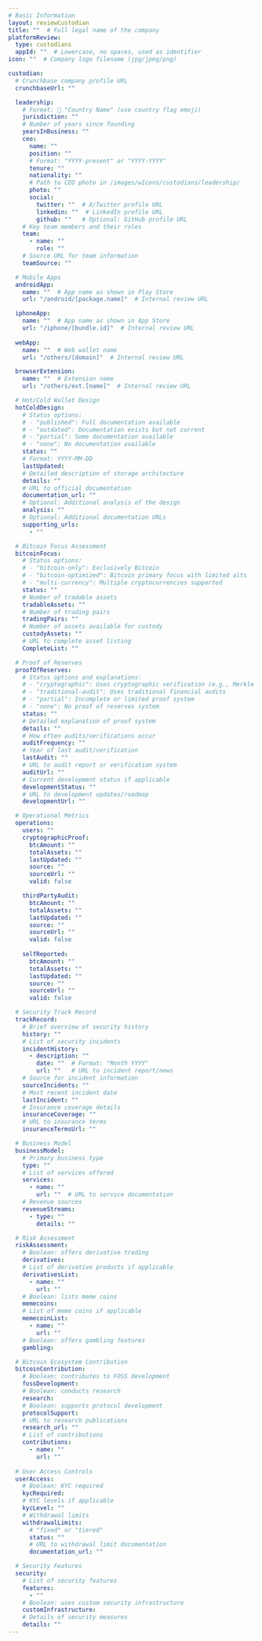 ```yaml
---
# Basic Information
layout: reviewCustodian
title: ""  # Full legal name of the company
platformReview:
  type: custodians
  appId: ""  # Lowercase, no spaces, used as identifier
icon: ""  # Company logo filename (jpg/jpeg/png)

custodian:
  # Crunchbase company profile URL
  crunchbaseUrl: ""

  leadership:
    # Format: 🏴 "Country Name" (use country flag emoji)
    jurisdiction: ""
    # Number of years since founding
    yearsInBusiness: ""
    ceo:
      name: ""
      position: ""
      # Format: "YYYY-present" or "YYYY-YYYY"
      tenure: ""
      nationality: ""
      # Path to CEO photo in /images/wIcons/custodians/leadership/
      photo: ""
      social:
        twitter: ""  # X/Twitter profile URL
        linkedin: ""  # LinkedIn profile URL
        github: ""   # Optional: GitHub profile URL
    # Key team members and their roles
    team:
      - name: ""
        role: ""
    # Source URL for team information
    teamSource: ""

  # Mobile Apps
  androidApp:
    name: ""  # App name as shown in Play Store
    url: "/android/[package.name]"  # Internal review URL

  iphoneApp:
    name: ""  # App name as shown in App Store
    url: "/iphone/[bundle.id]"  # Internal review URL
  
  webApp:
    name: ""  # Web wallet name
    url: "/others/[domain]"  # Internal review URL

  browserExtension:
    name: ""  # Extension name
    url: "/others/ext.[name]"  # Internal review URL

  # Hot/Cold Wallet Design
  hotColdDesign:
    # Status options:
    # - "published": Full documentation available
    # - "outdated": Documentation exists but not current
    # - "partial": Some documentation available
    # - "none": No documentation available
    status: ""
    # Format: YYYY-MM-DD
    lastUpdated: 
    # Detailed description of storage architecture
    details: ""
    # URL to official documentation
    documentation_url: ""
    # Optional: Additional analysis of the design
    analysis: ""
    # Optional: Additional documentation URLs
    supporting_urls:
      - ""

  # Bitcoin Focus Assessment
  bitcoinFocus:
    # Status options:
    # - "bitcoin-only": Exclusively Bitcoin
    # - "bitcoin-optimized": Bitcoin primary focus with limited alts
    # - "multi-currency": Multiple cryptocurrencies supported
    status: ""
    # Number of tradable assets
    tradableAssets: ""
    # Number of trading pairs
    tradingPairs: ""
    # Number of assets available for custody
    custodyAssets: ""
    # URL to complete asset listing
    CompleteList: ""

  # Proof of Reserves
  proofOfReserves:
    # Status options and explanations:
    # - "cryptographic": Uses cryptographic verification (e.g., Merkle Tree)
    # - "traditional-audit": Uses traditional financial audits
    # - "partial": Incomplete or limited proof system
    # - "none": No proof of reserves system
    status: ""
    # Detailed explanation of proof system
    details: ""
    # How often audits/verifications occur
    auditFrequency: ""
    # Year of last audit/verification
    lastAudit: ""
    # URL to audit report or verification system
    auditUrl: ""
    # Current development status if applicable
    developmentStatus: ""
    # URL to development updates/roadmap
    developmentUrl: ""

  # Operational Metrics
  operations:
    users: ""
    cryptographicProof:
      btcAmount: ""
      totalAssets: ""
      lastUpdated: ""
      source: ""
      sourceUrl: ""
      valid: false

    thirdPartyAudit:
      btcAmount: ""
      totalAssets: ""
      lastUpdated: ""
      source: ""
      sourceUrl: ""
      valid: false
      
    selfReported:
      btcAmount: ""
      totalAssets: ""
      lastUpdated: ""
      source: ""
      sourceUrl: ""
      valid: false

  # Security Track Record
  trackRecord:
    # Brief overview of security history
    history: ""
    # List of security incidents
    incidentHistory:
      - description: ""
        date: ""  # Format: "Month YYYY"
        url: ""   # URL to incident report/news
    # Source for incident information
    sourceIncidents: ""
    # Most recent incident date
    lastIncident: ""
    # Insurance coverage details
    insuranceCoverage: ""
    # URL to insurance terms
    insuranceTermsUrl: ""

  # Business Model
  businessModel:
    # Primary business type
    type: ""
    # List of services offered
    services:
      - name: ""
        url: ""  # URL to service documentation
    # Revenue sources
    revenueStreams:
      - type: ""
        details: ""

  # Risk Assessment
  riskAssessment:
    # Boolean: offers derivative trading
    derivatives: 
    # List of derivative products if applicable
    derivativesList:
      - name: ""
        url: ""
    # Boolean: lists meme coins
    memecoins: 
    # List of meme coins if applicable
    memecoinList:
      - name: ""
        url: ""
    # Boolean: offers gambling features
    gambling: 

  # Bitcoin Ecosystem Contribution
  bitcoinContribution:
    # Boolean: contributes to FOSS development
    fossDevelopment: 
    # Boolean: conducts research
    research: 
    # Boolean: supports protocol development
    protocolSupport: 
    # URL to research publications
    research_url: ""
    # List of contributions
    contributions:
      - name: ""
        url: ""
  
  # User Access Controls
  userAccess:
    # Boolean: KYC required
    kycRequired: 
    # KYC levels if applicable
    kycLevel: ""
    # Withdrawal limits
    withdrawalLimits:
      # "fixed" or "tiered"
      status: ""
      # URL to withdrawal limit documentation
      documentation_url: ""

  # Security Features
  security:
    # List of security features
    features:
      - ""
    # Boolean: uses custom security infrastructure
    customInfrastructure: 
    # Details of security measures
    details: ""
---
```

